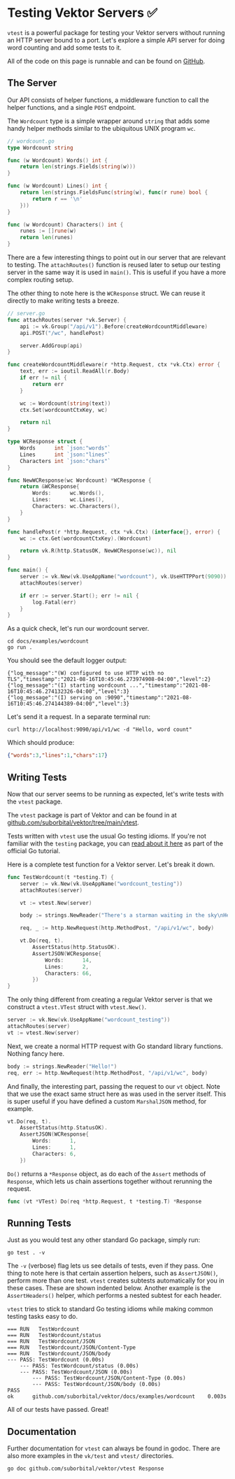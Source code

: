 # Testing Vektor Servers ✅

`vtest` is a powerful package for testing your Vektor servers without running an HTTP server bound to a port. Let's explore a simple API server for doing word counting and add some tests to it.

All of the code on this page is runnable and can be found on [GitHub](https://github.com/suborbital/vektor/tree/main/docs/examples/wordcount).

## The Server
Our API consists of helper functions, a middleware function to call the helper functions, and a single `POST` endpoint.

The `Wordcount` type is a simple wrapper around `string` that adds some handy helper methods similar to the ubiquitous UNIX program `wc`.
```go
// wordcount.go
type Wordcount string

func (w Wordcount) Words() int {
	return len(strings.Fields(string(w)))
}

func (w Wordcount) Lines() int {
	return len(strings.FieldsFunc(string(w), func(r rune) bool {
		return r == '\n'
	}))
}

func (w Wordcount) Characters() int {
	runes := []rune(w)
	return len(runes)
}
```

There are a few interesting things to point out in our server that are relevant to testing. The `attachRoutes()` function is reused later to setup our testing server in the same way it is used in `main()`. This is useful if you have a more complex routing setup.

The other thing to note here is the `WCResponse` struct. We can reuse it directly to make writing tests a breeze.

```go
// server.go
func attachRoutes(server *vk.Server) {
	api := vk.Group("/api/v1").Before(createWordcountMiddleware)
	api.POST("/wc", handlePost)

	server.AddGroup(api)
}

func createWordcountMiddleware(r *http.Request, ctx *vk.Ctx) error {
	text, err := ioutil.ReadAll(r.Body)
	if err != nil {
		return err
	}

	wc := Wordcount(string(text))
	ctx.Set(wordcountCtxKey, wc)

	return nil
}

type WCResponse struct {
	Words      int `json:"words"`
	Lines      int `json:"lines"`
	Characters int `json:"chars"`
}

func NewWCResponse(wc Wordcount) *WCResponse {
	return &WCResponse{
		Words:      wc.Words(),
		Lines:      wc.Lines(),
		Characters: wc.Characters(),
	}
}

func handlePost(r *http.Request, ctx *vk.Ctx) (interface{}, error) {
	wc := ctx.Get(wordcountCtxKey).(Wordcount)

	return vk.R(http.StatusOK, NewWCResponse(wc)), nil
}

func main() {
	server := vk.New(vk.UseAppName("wordcount"), vk.UseHTTPPort(9090))
	attachRoutes(server)

	if err := server.Start(); err != nil {
		log.Fatal(err)
	}
}
```

As a quick check, let's run our wordcount server.

```
cd docs/examples/wordcount
go run .
```

You should see the default logger output:
```
{"log_message":"(W) configured to use HTTP with no TLS","timestamp":"2021-08-16T10:45:46.273974908-04:00","level":2}
{"log_message":"(I) starting wordcount ...","timestamp":"2021-08-16T10:45:46.274132326-04:00","level":3}
{"log_message":"(I) serving on :9090","timestamp":"2021-08-16T10:45:46.274144389-04:00","level":3}
```

Let's send it a request. In a separate terminal run:
```
curl http://localhost:9090/api/v1/wc -d "Hello, word count"
```

Which should produce:
```json
{"words":3,"lines":1,"chars":17}
```

## Writing Tests
Now that our server seems to be running as expected, let's write tests with the `vtest` package.

The `vtest` package is part of Vektor and can be found in at [github.com/suborbital/vektor/tree/main/vtest](https://github.com/suborbital/vektor/tree/main/vtest).

Tests written with `vtest` use the usual Go testing idioms. If you're not familiar with the `testing` package, you can [read about it here](https://golang.org/doc/tutorial/add-a-test) as part of the official Go tutorial.  

Here is a complete test function for a Vektor server. Let's break it down.
```go
func TestWordcount(t *testing.T) {
	server := vk.New(vk.UseAppName("wordcount_testing"))
	attachRoutes(server)

	vt := vtest.New(server)

    body := strings.NewReader("There's a starman waiting in the sky\nHe'd like to come and meet us")

	req, _ := http.NewRequest(http.MethodPost, "/api/v1/wc", body)

	vt.Do(req, t).
		AssertStatus(http.StatusOK).
		AssertJSON(WCResponse{
			Words:      14,
			Lines:      2,
			Characters: 66,
		})
}
```

The only thing different from creating a regular Vektor server is that we construct a `vtest.VTest` struct with `vtest.New()`.
```go
server := vk.New(vk.UseAppName("wordcount_testing"))
attachRoutes(server)
vt := vtest.New(server)
```

Next, we create a normal HTTP request with Go standard library functions. Nothing fancy here.
```go
body := strings.NewReader("Hello!")
req, err := http.NewRequest(http.MethodPost, "/api/v1/wc", body)
```

And finally, the interesting part, passing the request to our `vt` object. Note that we use the exact same struct here as was used in the server itself. This is super useful if you have defined a custom `MarshalJSON` method, for example. 
```go
vt.Do(req, t).
    AssertStatus(http.StatusOK).
    AssertJSON(WCResponse{
        Words:      1,
        Lines:      1,
        Characters: 6,
    })
```

`Do()` returns a `*Response` object, as do each of the `Assert` methods of `Response`, which lets us chain assertions together without rerunning the request.
```go
func (vt *VTest) Do(req *http.Request, t *testing.T) *Response
```

## Running Tests

Just as you would test any other standard Go package, simply run:

```
go test . -v
```

The `-v` (verbose) flag lets us see details of tests, even if they pass. One thing to note here is that certain assertion helpers, such as `AssertJSON()`, perform more than one test. `vtest` creates subtests automatically for you in these cases. These are shown indented below. Another example is the `AssertHeaders()` helper, which performs a nested subtest for each header.

`vtest` tries to stick to standard Go testing idioms while making common testing tasks easy to do.
```
=== RUN   TestWordcount
=== RUN   TestWordcount/status
=== RUN   TestWordcount/JSON
=== RUN   TestWordcount/JSON/Content-Type
=== RUN   TestWordcount/JSON/body
--- PASS: TestWordcount (0.00s)
    --- PASS: TestWordcount/status (0.00s)
    --- PASS: TestWordcount/JSON (0.00s)
        --- PASS: TestWordcount/JSON/Content-Type (0.00s)
        --- PASS: TestWordcount/JSON/body (0.00s)
PASS
ok  	github.com/suborbital/vektor/docs/examples/wordcount	0.003s
```

All of our tests have passed. Great! 

## Documentation
Further documentation for `vtest` can always be found in godoc. There are also more examples in the `vk/test` and `vtest/` directories. 

```
go doc github.com/suborbital/vektor/vtest Response
```
